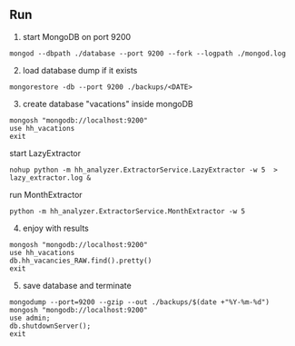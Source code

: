 ## Run
1. start MongoDB on port 9200
  ```
  mongod --dbpath ./database --port 9200 --fork --logpath ./mongod.log
  ```
2. load database dump if it exists
  ```
  mongorestore -db --port 9200 ./backups/<DATE>
  ```
3. create database "vacations" inside mongoDB
```
mongosh "mongodb://localhost:9200"
use hh_vacations
exit
```
start LazyExtractor
```
nohup python -m hh_analyzer.ExtractorService.LazyExtractor -w 5  > lazy_extractor.log &
```
run MonthExtractor
```
python -m hh_analyzer.ExtractorService.MonthExtractor -w 5
```

4. enjoy with results
```
mongosh "mongodb://localhost:9200"
use hh_vacations
db.hh_vacancies_RAW.find().pretty()
exit
```
5. save database and terminate
```
mongodump --port=9200 --gzip --out ./backups/$(date +"%Y-%m-%d")
mongosh "mongodb://localhost:9200"
use admin;
db.shutdownServer();
exit
```